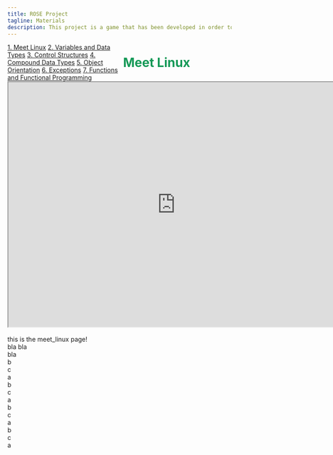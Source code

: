 ```yaml
---
title: ROSE Project
tagline: Materials
description: This project is a game that has been developed in order to help teach kids Python
---
```

<html>
<style>
.vertical-menu {
    float: left;
    width: 260px;
}

.vertical-menu a {
    color: #34689C;
    display: block;
    padding: 12px;
    text-decoration: none;
}

.vertical-menu a:hover {
    background-color: #ccc;
}

.holder {
	margin-left: 260px;
	padding-left: 50px;
}
</style>
<body>

<div class="vertical-menu">
    <a href="meet_linux.html">1. Meet Linux</a>
    <a href="#">2. Variables and Data Types</a>
    <a href="control_structures.html">3. Control Structures</a>
    <a href="#">4. Compound Data Types</a>
    <a href="#">5. Object Orientation</a>
    <a href="#">6. Exceptions</a>
    <a href="#">7. Functions and Functional Programming</a>
</div>

<div class="holder">
    <h1 style="color:#159957;">Meet Linux</h1>
    <iframe src="https://nirs.github.io/slowfs-qecamp" width="750" height="550"></iframe>
    <br><br>this is the meet_linux page!<br>
    bla bla <br>
    bla<br>
    b<br>
    c<br>
    a<br>
    b<br>
    c<br>
    a<br>
    b<br>
    c<br>
    a<br>
    b<br>
    c<br>
    a<br>

</div>

</body>
</html>
